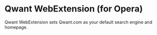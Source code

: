 Qwant WebExtension (for Opera)
================

Qwant WebExtension sets Qwant.com as your default search engine and homepage.
